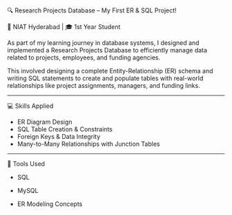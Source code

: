 🔍 Research Projects Database – My First ER & SQL Project!

📍 NIAT Hyderabad | 🎓 1st Year Student

As part of my learning journey in database systems, I designed and implemented a Research Projects Database to efficiently manage data related to projects, employees, and funding agencies.

This involved designing a complete Entity-Relationship (ER) schema and writing SQL statements to create and populate tables with real-world relationships like project assignments, managers, and funding links.

-----------------------------------------------------------------------------------------------------------------------------------------------------------------------------------------------------------------

💻 Skills Applied
* ER Diagram Design
* SQL Table Creation & Constraints
* Foreign Keys & Data Integrity
* Many-to-Many Relationships with Junction Tables

-----------------------------------------------------------------------------------------------------------------------------------------------------------------------------------------------------------------

🧠 Tools Used

* SQL

* MySQL

* ER Modeling Concepts
